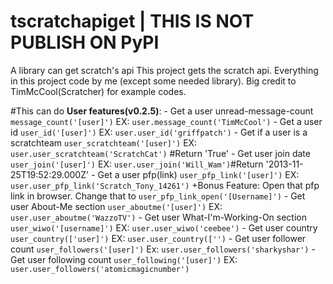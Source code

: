 # tscratchapiget | THIS IS NOT PUBLISH ON PyPI
A library can get scratch's api
This project gets the scratch api. Everything in this project code by me (except some needed library). Big credit to TimMcCool(Scratcher) for example codes.

#This can do
    **User features(v0.2.5)**:
        - Get a user unread-message-count ```message_count('[user]')```     EX: ```user.message_count('TimMcCool')```
        - Get a user id ```user_id('[user]')```     EX: ```user.user_id('griffpatch')```
        - Get if a user is a scratchteam ```user_scratchteam('[user]')```     EX: ```user.user_scratchteam('ScratchCat')``` #Return 'True'
        - Get user join date ```user_join('[user]')```     EX: ```user.user_join('Will_Wam')```#Return '2013-11-25T19:52:29.000Z'
        - Get a user pfp(link) ```user_pfp_link('[user]')```     EX: ```user.user_pfp_link('Scratch_Tony_14261')```          +Bonus Feature: Open that pfp link in browser. Change that to ```user_pfp_link_open('[Username]')```
        - Get user About-Me section ```user_aboutme('[user]')``` EX: ```user.user_aboutme('WazzoTV')```
        - Get user What-I'm-Working-On section ```user_wiwo('[username]')```     EX: ```user.user_wiwo('ceebee')```
        - Get user country ```user_country(['user]')```     EX: ```user.user_country(['')```
        - Get user follower count ```user_followers('[user]')```     Ex: ```user.user_followers('sharkyshar')```
        - Get user following count ```user_following('[user]')```     EX: ```user.user_followers('atomicmagicnumber')```
